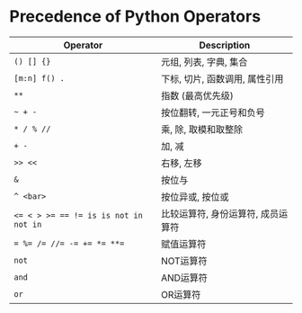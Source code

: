 # Precedence of Python Operators

| Operator                              | Description                        |
|---------------------------------------|------------------------------------|
| `() [] {}`                            | 元组, 列表, 字典, 集合             |
| `[m:n] f() .`                         | 下标, 切片, 函数调用, 属性引用     |
| `**`                                  | 指数 (最高优先级)                  |
| `~ + -`                               | 按位翻转, 一元正号和负号           |
| `* / % //`                            | 乘, 除, 取模和取整除               |
| `+ -`                                 | 加, 减                             |
| `>> <<`                               | 右移, 左移                         |
| `&`                                   | 按位与                             |
| `^ <bar> `                            | 按位异或, 按位或                   |
| `<= < > >= == != is is not in not in` | 比较运算符, 身份运算符, 成员运算符 |
| `= %= /= //= -= += *= **=`            | 赋值运算符                         |
| `not`                                 | NOT运算符                          |
| `and`                                 | AND运算符                          |
| `or`                                  | OR运算符                           |

